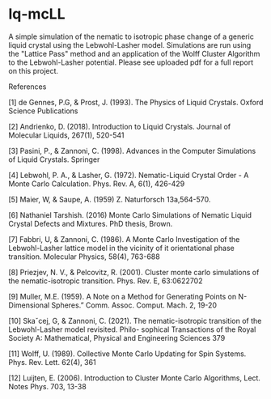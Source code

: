 # lq-mcLL
A simple simulation of the nematic to isotropic phase change of a generic liquid crystal using the Lebwohl-Lasher model. Simulations are run using the "Lattice Pass" method and an application of the Wolff Cluster Algorithm to the Lebwohl-Lasher potential. Please see uploaded pdf for a full report on this project. 

References

[1] de Gennes, P.G, & Prost, J. (1993). The Physics of Liquid Crystals. Oxford Science Publications

[2] Andrienko, D. (2018). Introduction to Liquid Crystals. Journal of Molecular Liquids, 267(1), 520-541

[3] Pasini, P., & Zannoni, C. (1998). Advances in the Computer Simulations of Liquid Crystals. Springer

[4] Lebwohl, P. A., & Lasher, G. (1972). Nematic-Liquid Crystal Order - A Monte Carlo Calculation. Phys. Rev. A, 6(1), 426-429

[5] Maier, W, & Saupe, A. (1959) Z. Naturforsch 13a,564-570.

[6] Nathaniel Tarshish. (2016) Monte Carlo Simulations of Nematic Liquid Crystal Defects and Mixtures. PhD thesis,
Brown.

[7] Fabbri, U, & Zannoni, C. (1986). A Monte Carlo Investigation of the Lebwohl-Lasher lattice model in the vicinity
of it orientational phase transition. Molecular Physics, 58(4), 763-688

[8] Priezjev, N. V., & Pelcovitz, R. (2001). Cluster monte carlo simulations of the nematic-isotropic transition. Phys.
Rev. E, 63:0622702

[9] Muller, M.E. (1959). A Note on a Method for Generating Points on N-Dimensional Spheres.” Comm. Assoc.
Comput. Mach. 2, 19-20

[10] Skaˇcej, G, & Zannoni, C. (2021). The nematic-isotropic transition of the Lebwohl-Lasher model revisited. Philo-
sophical Transactions of the Royal Society A: Mathematical, Physical and Engineering Sciences 379 

[11] Wolff, U. (1989). Collective Monte Carlo Updating for Spin Systems. Phys. Rev. Lett. 62(4), 361 

[12] Luijten, E. (2006). Introduction to Cluster Monte Carlo Algorithms, Lect. Notes Phys. 703, 13-38
